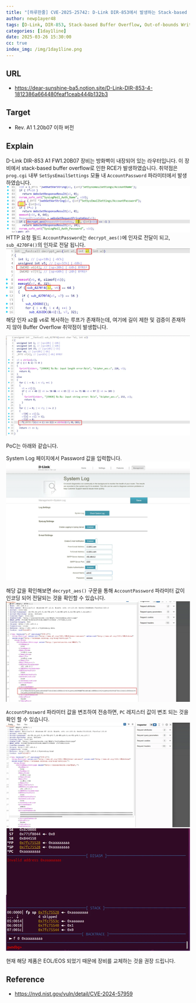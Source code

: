 ```yaml
---
title: "[하루한줄] CVE-2025-25742: D-Link DIR-853에서 발생하는 Stack-based Buffer Overflow로 인한 RCE 취약점"
author: newp1ayer48
tags: [D-Link, DIR-853, Stack-based Buffer Overflow, Out-of-bounds Write, newp1ayer48]
categories: [1day1line]
date: 2025-03-26 15:30:00
cc: true
index_img: /img/1day1line.png
---
```


## URL

- https://dear-sunshine-ba5.notion.site/D-Link-DIR-853-4-1812386a664480feaf1ceab444b132b3

## Target

- Rev. A1 1.20b07 이하 버전

## Explain

D-Link DIR-853 A1 FW1.20B07 장비는 방화벽이 내장되어 있는 라우터입니다. 이 장비에서 stack-based buffer overflow로 인한 RCE가 발생하였습니다. 취약점은 `prog.cgi` 내부 `SetSysEmailSettings` 모듈 내 `AccountPassword` 파라미터에서 발생하였습니다.
![](CVE-2025-25742/image1.png)
HTTP 요청 필드 `AccountPassword`는 `decrypt_aes()`에 인자로 전달이 되고, `sub_4270F4()`의 인자로 전달 됩니다.
![](CVE-2025-25742/image2.png)
해당 인자 `a2`를 `v6`로 복사하는 루프가 존재하는데, 여기에 길이 제한 및 검증이 존재하지 않아 Buffer Overflow 취약점이 발생합니다.


![](CVE-2025-25742/image3.png)


PoC는 아래와 같습니다.

System Log 페이지에서 Password 값을 입력합니다.
![](CVE-2025-25742/image4.png)

해당 값을 확인해보면 `decrypt_aes()` 구문을 통해 `AccountPassword` 파라미터 값이 인코딩 되어 전달되는 것을 확인할 수 있습니다.
![](CVE-2025-25742/image5.png)

`AccountPassword` 파라미터 값을 변조하여 전송하면, `PC` 레지스터 값이 변조 되는 것을 확인 할 수 있습니다.
![](CVE-2025-25742/image6.png)
![](CVE-2025-25742/image7.png)

현재 해당 제품은 EOL/EOS 되었기 때문에 장비를 교체하는 것을 권장 드립니다.


## Reference

- https://nvd.nist.gov/vuln/detail/CVE-2024-57959
